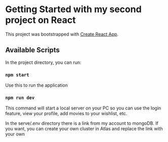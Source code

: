 # Getting Started with my second project on React

This project was bootstrapped with [Create React App](https://github.com/facebook/create-react-app).

## Available Scripts

In the project directory, you can run:

### `npm start`

Use this to run the application

### `npm run dev`

This command will start a local server on your PC so you can use the login feature, view your profile, add movies to your wishlist, etc.

In the serve/.env directory there is a link from my account to mongoDB. If you want, you can create your own cluster in Atlas and replace the link with your own
